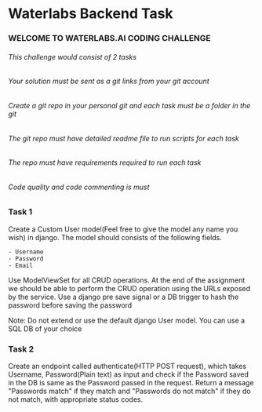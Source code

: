 # Waterlabs Backend Task

### WELCOME TO WATERLABS.AI CODING CHALLENGE

###### This challenge would consist of 2 tasks

###### Your solution must be sent as a git links from your git account

###### Create a git repo in your personal git and each task must be a folder in the git 

###### The git repo must have detailed readme file to run scripts for each task

###### The repo must have requirements required to run each task 
 
###### Code quality and code commenting is must 


### Task 1

Create a Custom User model(Feel free to give the model any name you wish) in django. The model should consists of the following fields.

	- Username
	- Password
	- Email

Use ModelViewSet for all CRUD operations. At the end of the assignment we should be able to perform the CRUD operation using the URLs exposed by the service. Use a django pre save signal or a DB trigger to hash the password before saving the password

Note: Do not extend or use the default django User model. You can use a SQL DB of your choice


### Task 2

Create an endpoint called authenticate(HTTP POST request), which takes Username, Password(Plain text) as input and check if the Password saved in the DB is same as the Password passed in the request. 
Return a message "Passwords match" if they match and "Passwords do not match" if they do not match, with appropriate status codes.


